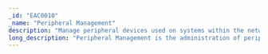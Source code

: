 ```yaml
---
_id: "EAC0010"
_name: "Peripheral Management"
description: "Manage peripheral devices used on systems within the network for engagement purposes."
long_description: "Peripheral Management is the administration of peripheral devices used on systems within the engagement environment. A defender can choose to allow or deny certain types of peripherals from being used on systems to either motivate or demotivate adversary activity or to direct the adversary towards specific targets. Defenders can also introduce peripherals to an adversary-controlled system to see how the adversary reacts. For example, the defender can introduce external Wi-Fi adapters, USB devices, etc. to determine if adversaries attempt to use them for exfiltration purposes.  Additionally, peripherals provide an avenue for the defender to present new or additional information to the adversary. This information can be used to introduce an additional attack surface, motivate or demotivate adversary activity, or to further the deception story. For example, the defender may include data on a connected USB device or stage an important conversation near an externally connected camera or microphone. Depending on the contents of this data, the adversary may be encouraged to take a specific action and/or reassured about the legitimacy of the environment."
---
```

